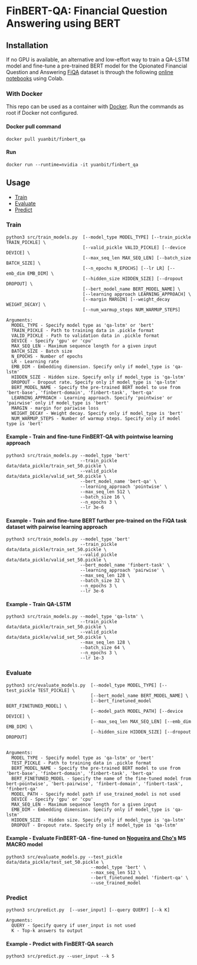 # FinBERT-QA: Financial Question Answering using BERT

## Installation
If no GPU is available, an alternative and low-effort way to train a QA-LSTM model and fine-tune a pre-trained BERT model for the Opionated Financial Question and Answering [FiQA](https://sites.google.com/view/fiqa) dataset is through the following [online notebooks](https://github.com/yuanbit/FinBERT-QA-notebooks) using Colab.

### With Docker
This repo can be used as a container with [Docker](https://www.docker.com/). Run the commands as root if Docker not configured.

#### Docker pull command
```
docker pull yuanbit/finbert_qa
```
#### Run
```
docker run --runtime=nvidia -it yuanbit/finbert_qa
```
## Usage
* [Train](#train)
* [Evaluate](#evaluate)
* [Predict](#predict)

### Train
```
python3 src/train_models.py  [--model_type MODEL_TYPE] [--train_pickle TRAIN_PICKLE] \
                             [--valid_pickle VALID_PICKLE] [--device DEVICE] \
                             [--max_seq_len MAX_SEQ_LEN] [--batch_size BATCH_SIZE] \
                             [--n_epochs N_EPOCHS] [--lr LR] [--emb_dim EMB_DIM] \
                             [--hidden_size HIDDEN_SIZE] [--dropout DROPOUT] \
                             [--bert_model_name BERT_MODEL_NAME] \
                             [--learning approach LEARNING_APPROACH] \
                             [--margin MARGIN] [--weight_decay WEIGHT_DECAY] \
                             [--num_warmup_steps NUM_WARMUP_STEPS]

Arguments:
  MODEL_TYPE - Specify model type as 'qa-lstm' or 'bert'
  TRAIN_PICKLE - Path to training data in .pickle format
  VALID_PICKLE - Path to validation data in .pickle format
  DEVICE - Specify 'gpu' or 'cpu'
  MAX_SEQ_LEN - Maximum sequence length for a given input
  BATCH_SIZE - Batch size
  N_EPOCHS - Number of epochs
  LR - Learning rate
  EMB_DIM - Embedding dimension. Specify only if model_type is 'qa-lstm'
  HIDDEN_SIZE - Hidden size. Specify only if model_type is 'qa-lstm'
  DROPOUT - Dropout rate. Specify only if model_type is 'qa-lstm'
  BERT_MODEL_NAME - Specify the pre-trained BERT model to use from 'bert-base', 'finbert-domain', 'finbert-task', 'bert-qa'
  LEARNING_APPROACH - Learning approach. Specify 'pointwise' or 'pairwise' only if model_type is 'bert'
  MARGIN - margin for pariwise loss
  WEIGHT_DECAY - Weight decay. Specify only if model_type is 'bert'
  NUM_WARMUP_STEPS - Number of warmup steps. Specify only if model type is 'bert'
```
#### Example - Train and fine-tune FinBERT-QA with pointwise learning approach
```
python3 src/train_models.py --model_type 'bert' 
                            --train_pickle data/data_pickle/train_set_50.pickle \
                            --valid_pickle data/data_pickle/valid_set_50.pickle \
                            --bert_model_name 'bert-qa' \
                            --learning_approach 'pointwise' \
                            --max_seq_len 512 \
                            --batch_size 16 \
                            --n_epochs 3 \
                            --lr 3e-6
```

#### Example - Train and fine-tune BERT further pre-trained on the FiQA task dataset with pairwise learning approach
```
python3 src/train_models.py --model_type 'bert' 
                            --train_pickle data/data_pickle/train_set_50.pickle \
                            --valid_pickle data/data_pickle/valid_set_50.pickle \
                            --bert_model_name 'finbert-task' \
                            --learning_approach 'pairwise' \
                            --max_seq_len 128 \
                            --batch_size 32 \
                            --n_epochs 3 \
                            --lr 3e-6
```

#### Example - Train QA-LSTM
```
python3 src/train_models.py --model_type 'qa-lstm' \
                            --train_pickle data/data_pickle/train_set_50.pickle \
                            --valid_pickle data/data_pickle/valid_set_50.pickle \
                            --max_seq_len 128 \
                            --batch_size 64 \
                            --n_epochs 3 \
                            --lr 1e-3
```
### Evaluate
```
python3 src/evaluate_models.py  [--model_type MODEL_TYPE] [--test_pickle TEST_PICKLE] \
                                [--bert_model_name BERT_MODEL_NAME] \
                                [--bert_finetuned_model BERT_FINETUNED_MODEL] \
                                [--model_path MODEL_PATH] [--device DEVICE] \
                                [--max_seq_len MAX_SEQ_LEN] [--emb_dim EMB_DIM] \
                                [--hidden_size HIDDEN_SIZE] [--dropout DROPOUT]
                          

Arguments:
  MODEL_TYPE - Specify model type as 'qa-lstm' or 'bert'
  TEST_PICKLE - Path to training data in .pickle format
  BERT_MODEL_NAME - Specify the pre-trained BERT model to use from 'bert-base', 'finbert-domain', 'finbert-task', 'bert-qa'
  BERT_FINETUNED_MODEL - Specify the name of the fine-tuned model from bert-pointwise', 'bert-pairwise', 'finbert-domain', 'finbert-task', 'finbert-qa'
  MODEL_PATH - Specify model path if use_trained_model is not used
  DEVICE - Specify 'gpu' or 'cpu'
  MAX_SEQ_LEN - Maximum sequence length for a given input
  EMB_DIM - Embedding dimension. Specify only if model_type is 'qa-lstm'
  HIDDEN_SIZE - Hidden size. Specify only if model_type is 'qa-lstm'
  DROPOUT - Dropout rate. Specify only if model_type is 'qa-lstm'
```
#### Example - Evaluate FinBERT-QA - fine-tuned on [Nogueira and Cho's](https://arxiv.org/pdf/1901.04085.pdf) MS MACRO model
```
python3 src/evaluate_models.py --test_pickle data/data_pickle/test_set_50.pickle \
                                --model_type 'bert' \
                                --max_seq_len 512 \
                                --bert_finetuned_model 'finbert-qa' \
                                --use_trained_model 
```
### Predict
```
python3 src/predict.py  [--user_input] [--query QUERY] [--k K]

Arguments:
  QUERY - Specify query if user_input is not used
  K - Top-k answers to output
```
#### Example - Predict with FinBERT-QA search
```
python3 src/predict.py --user_input --k 5
```
